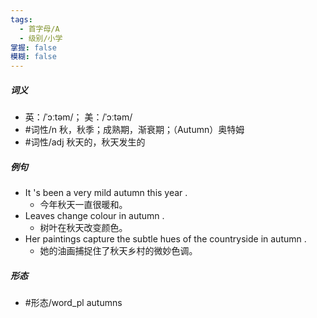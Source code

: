 ```yaml
---
tags:
  - 首字母/A
  - 级别/小学
掌握: false
模糊: false
---
```

##### 词义
- 英：/ˈɔːtəm/； 美：/ˈɔːtəm/
- #词性/n  秋，秋季；成熟期，渐衰期；（Autumn）奥特姆
- #词性/adj  秋天的，秋天发生的
##### 例句
- It 's been a very mild autumn this year .
	- 今年秋天一直很暖和。
- Leaves change colour in autumn .
	- 树叶在秋天改变颜色。
- Her paintings capture the subtle hues of the countryside in autumn .
	- 她的油画捕捉住了秋天乡村的微妙色调。
##### 形态
- #形态/word_pl autumns
